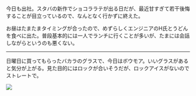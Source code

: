 今日も出社。スタバの新作でショコララテが出る日だが、最近甘すぎて若干後悔することが目立っているので、なんとなく行かずに終えた。

お昼はたまたまタイミングが合ったので、めずらしくエンジニアのH氏とうどんを食べに出た。普段基本的には一人でランチに行くことが多いが、たまには会話しながらというのも悪くない。

---

日曜日に買ってもらったバカラのグラスで、今日はボウモア。いいグラスがあると気分が上がる。見た目的にはロックが合いそうだが、ロックアイスがないのでストレートで。

![](https://photos.old.apkas.net/medium/202501/20250115-214803.webp)
